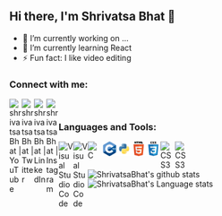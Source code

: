 ## Hi there, I'm Shrivatsa Bhat 👋

<!--
**shrivatsaBhat/shrivatsaBhat** is a ✨ _special_ ✨ repository because its `README.md` (this file) appears on your GitHub profile.

### I'm a Student and Developer!
-->

- 🔭 I’m currently working on ...
- 🌱 I’m currently learning React
- ⚡ Fun fact: I like video editing


### Connect with me:

<!--[<img align="left" alt="" width="22px" src="https://raw.githubusercontent.com/iconic/open-iconic/master/svg/globe.svg" />][website]-->

[<img align="left" alt="shrivatsaBhat | YouTube" width="22px" src="https://cdn.jsdelivr.net/npm/simple-icons@v3/icons/youtube.svg" />][youtube]
[<img align="left" alt="shrivatsaBhat | Twitter" width="22px" src="https://cdn.jsdelivr.net/npm/simple-icons@v3/icons/twitter.svg" />][twitter]
[<img align="left" alt="shrivatsaBhat | LinkedIn" width="22px" src="https://cdn.jsdelivr.net/npm/simple-icons@v3/icons/linkedin.svg" />][linkedin]
[<img align="left" alt="shrivatsaBhat | Instagram" width="22px" src="https://cdn.jsdelivr.net/npm/simple-icons@v3/icons/instagram.svg" />][instagram]

<br />

### Languages and Tools:

[<img align="left" alt="Visual Studio Code" width="26px" src="https://img.icons8.com/fluent/48/000000/visual-studio-code-2019.png" />][vscode]
[<img align="left" alt="Visual Studio Code" width="26px" src="https://img.icons8.com/color/48/000000/arduino.png" />][arduino]
[<img align="left" alt="C" width="26px" src="https://img.icons8.com/color/48/000000/c-programming.png" />][website]
[<img align="left" alt="C++" width="26px" src="https://raw.githubusercontent.com/github/explore/80688e429a7d4ef2fca1e82350fe8e3517d3494d/topics/cpp/cpp.png" />][website]
[<img align="left" alt="PYTHON" width="26px" src="https://raw.githubusercontent.com/github/explore/80688e429a7d4ef2fca1e82350fe8e3517d3494d/topics/python/python.png" />][website]
[<img align="left" alt="HTML5" width="26px" src="https://raw.githubusercontent.com/github/explore/80688e429a7d4ef2fca1e82350fe8e3517d3494d/topics/html/html.png" />][website]
[<img align="left" alt="CSS3" width="26px" src="https://raw.githubusercontent.com/github/explore/80688e429a7d4ef2fca1e82350fe8e3517d3494d/topics/css/css.png" />][website]
[<img align="left" alt="CSS3" width="26px" src="https://img.icons8.com/color/48/000000/javascript.png" />][website] 
[<img align="left" alt="CSS3" width="26px" src="https://img.icons8.com/color/48/000000/react-native.png"/>][website]

<br />
<br />

![ShrivatsaBhat's github stats]( https://github-readme-stats-ssggoku.vercel.app/api/?username=shrivatsaBhat&count_private=true)
![ShrivatsaBhat's Language stats]( https://github-readme-stats-ssggoku.vercel.app/api/top-langs/?username=shrivatsaBhat&count_private=true&layout=default)

[website]: https://www.google.in/
[twitter]: https://twitter.com/VatsaPolali
[youtube]: https://www.youtube.com/channel/UCfFlXx_F3u5C8FdFmmKP76w/featured?view_as=subscriber
[instagram]: https://instagram.com/
[linkedin]: https://linkedin.com/in/pshrivatsabhat
[icon]: https://icons8.com/
[vscode]: https://code.visualstudio.com/
[arduino]: https://www.arduino.cc/
